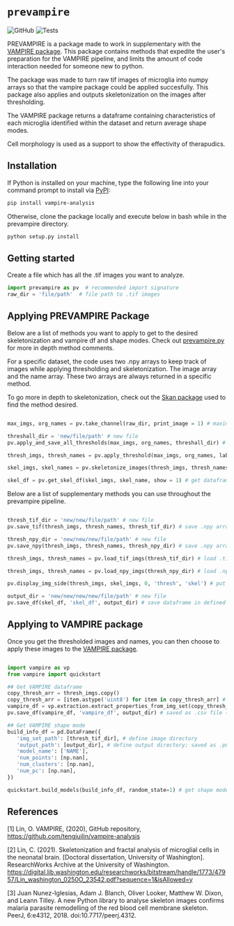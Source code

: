 # `prevampire`

![GitHub](https://img.shields.io/github/license/onoderamia/prevampire)
![Tests](https://github.com/onoderamia/prevampire/actions/workflows/python-package.yml/badge.svg?branch=main)

PREVAMPIRE is a package made to work in supplementary with the [VAMPIRE package](https://github.com/tengjuilin/vampire-analysis). This package contains methods that expedite the user's preparation for the VAMPIRE pipeline, and limits the amount of code interaction needed for someone new to python. 

The package was made to turn raw tif images of microglia into numpy arrays so that the vampire package could be applied succesfully. This package also applies and outputs skeletonization on the images after thresholding. 

The VAMPIRE package returns a dataframe containing characteristics of each microglia identified within the dataset and return average shape modes. 

Cell morphology is used as a support to show the effectivity of therapudics.   

## Installation

If Python is installed on your machine, type the following line into your command prompt to install via [PyPI](ADDHERE):

```bash
pip install vampire-analysis
```

Otherwise, clone the package locally and execute below in bash while in the prevampire directory.

```bash
python setup.py install
```

## Getting started

Create a file which has all the .tif images you want to analyze.

```python
import prevampire as pv  # recommended import signature
raw_dir = 'file/path'  # file path to .tif images
```

## Applying PREVAMPIRE Package

Below are a list of methods you want to apply to get to the desired skeletonization and vampire df and shape modes. Check out [prevampire.py](https://github.com/onoderamia/prevampire/blob/main/prevampire/prevampire.py) for more in depth method comments. 

For a specific dataset, the code uses two .npy arrays to keep track of images while applying thresholding and skeletonization. The image array and the name array. These two arrays are always returned in a specific method. 

To go more in depth to skeletonization, check out the [Skan package](https://skeleton-analysis.org/stable/index.html#) used to find the method desired. 

 ```python

max_imgs, org_names = pv.take_channel(raw_dir, print_image = 1) # maximize image to only include iba

threshall_dir = 'new/file/path' # new file
pv.apply_and_save_all_thresholds(max_imgs, org_names, threshall_dir) # apply all thresholds to a specific subset in the dataset and save them to a defined directory

thresh_imgs, thresh_names = pv.apply_threshold(max_imgs, org_names, label = 'label', method = 'method' print_image = 1) # apply chosen threshold to maximized images (defaults to li)

skel_imgs, skel_names = pv.skeletonize_images(thresh_imgs, thresh_names, print_image = 1) 

skel_df = pv.get_skel_df(skel_imgs, skel_name, show = 1) # get dataframe for skeletonized images

```

Below are a list of supplementary methods you can use throughout the prevampire pipeline. 

 ```python

thresh_tif_dir = 'new/new/file/path' # new file
pv.save_tif(thresh_imgs, thresh_names, thresh_tif_dir) # save .npy arrays as .tif images in a defined directory

thresh_npy_dir = 'new/new/new/file/path' # new file
pv.save_npy(thresh_imgs, thresh_names, thresh_npy_dir) # save .npy arrays as .npy arrays in a defined directory

thresh_imgs, thresh_names = pv.load_tif_imgs(thresh_tif_dir) # load .tif images as .npy arrays in a defined directory

thresh_imgs, thresh_names = pv.load_npy_imgs(thresh_npy_dir) # load .npy arrays as .npy arrays in a defined directory

pv.display_img_side(thresh_imgs, skel_imgs, 0, 'thresh', 'skel') # put images from respective .npy arrays side to side for comparison

output_dir = 'new/new/new/new/file/path' # new file
pv.save_df(skel_df, 'skel_df', output_dir) # save dataframe in defined directory

```

## Applying to VAMPIRE package

Once you get the thresholded images and names, you can then choose to apply these images to the [VAMPIRE package](https://vampire.readthedocs.io/en/latest/index.html). 

 ```python

import vampire as vp
from vampire import quickstart

## Get VAMPIRE dataframe
copy_thresh_arr = thresh_imgs.copy()
copy_thresh_arr = [item.astype('uint8') for item in copy_thresh_arr] # change to compatible type
vampire_df = vp.extraction.extract_properties_from_img_set(copy_thresh_arr, thresh_names) # get df
pv.save_df(vampire_df, 'vampire_df', output_dir) # saved as .csv file (optionial)

## Get VAMPIRE shape mode
build_info_df = pd.DataFrame({
    'img_set_path': [thresh_tif_dir], # define image directory
    'output_path': [output_dir], # define output directory; saved as .png and .pickle file
    'model_name': ['NAME'],
    'num_points': [np.nan],
    'num_clusters': [np.nan],
    'num_pc': [np.nan],
})

quickstart.build_models(build_info_df, random_state=1) # get shape mode

```

## References
[1] Lin, O. VAMPIRE, (2020), GitHub repository, https://github.com/tengjuilin/vampire-analysis

[2] Lin, C. (2021). Skeletonization and fractal analysis of microglial cells in the neonatal brain. [Doctoral dissertation, University of Washington]. ResearchWorks Archive at the University of Washington. https://digital.lib.washington.edu/researchworks/bitstream/handle/1773/47957/Lin_washington_0250O_23542.pdf?sequence=1&isAllowed=y

[3] Juan Nunez-Iglesias, Adam J. Blanch, Oliver Looker, Matthew W. Dixon, and Leann Tilley. A new Python library to analyse skeleton images confirms malaria parasite remodelling of the red blood cell membrane skeleton. PeerJ, 6:e4312, 2018. doi:10.7717/peerj.4312.

